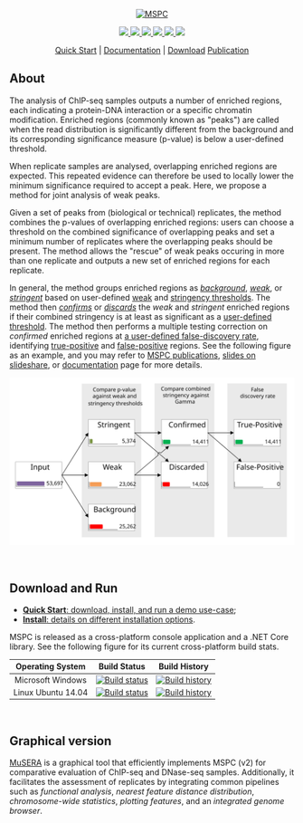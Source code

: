 <p align="center">
  <a href="https://genometric.github.io/MSPC/">
    <img src="https://raw.githubusercontent.com/Genometric/MSPC/website/static/logo/logo_w_txt.svg?raw=true" alt="MSPC" width="300" />
  </a>
</p>


<p align="center">
    <a href="https://www.nuget.org/packages/Genometric.MSPC.Core">
        <img src="https://buildstats.info/nuget/Genometric.MSPC.Core?vWidth=50&dWidth=50">
    </a>
    <a href="https://sonarcloud.io/api/project_badges/measure?project=mspc&metric=alert_status">
        <img src="https://sonarcloud.io/api/project_badges/measure?project=mspc&metric=alert_status">
    </a>
    <a href="https://codecov.io/gh/Genometric/MSPC">
    <img src="https://codecov.io/gh/Genometric/MSPC/branch/master/graph/badge.svg?token=TRSk39hCh3"/>
    </a>
    <a href="https://sonarcloud.io/api/project_badges/measure?project=mspc&metric=ncloc">
        <img src="https://sonarcloud.io/api/project_badges/measure?project=mspc&metric=ncloc">
    </a>
    <a href="https://sonarcloud.io/api/project_badges/measure?project=mspc&metric=sqale_rating">
        <img src="https://sonarcloud.io/api/project_badges/measure?project=mspc&metric=sqale_rating">
    </a>
    <a href="https://sonarcloud.io/api/project_badges/measure?project=mspc&metric=reliability_rating">
        <img src="https://sonarcloud.io/api/project_badges/measure?project=mspc&metric=reliability_rating">
    </a>
</p>

<p align="center">
  <a href="https://genometric.github.io/MSPC/docs/quick_start">Quick Start</a> |
  <a href="https://genometric.github.io/MSPC/">Documentation</a> |
  <a href="https://github.com/Genometric/MSPC/releases">Download</a>
  <a href="https://genometric.github.io/MSPC/publications">Publication</a>
</p>

## About

The analysis of ChIP-seq samples outputs a number of enriched regions, 
each indicating a protein-DNA interaction or a specific chromatin 
modification. Enriched regions (commonly known as "peaks") are called 
when the read distribution is significantly different from the background 
and its corresponding significance measure (p-value) is below a 
user-defined threshold.

When replicate samples are analysed, overlapping enriched regions are 
expected. This repeated evidence can therefore be used to locally lower 
the minimum significance required to accept a peak. Here, we propose a 
method for joint analysis of weak peaks.

Given a set of peaks from (biological or technical) replicates, the method 
combines the p-values of overlapping enriched regions: users can choose a 
threshold on the combined significance of overlapping peaks and set a 
minimum number of replicates where the overlapping peaks should be present. 
The method allows the "rescue" of weak peaks occuring in more than one 
replicate and outputs a new set of enriched regions for each replicate. 

In general, the method groups enriched regions as 
[_background_](https://genometric.github.io/MSPC/docs/method/sets#background), 
[_weak_](https://genometric.github.io/MSPC/docs/method/sets#weak),
or [_stringent_](https://genometric.github.io/MSPC/docs/method/sets#stringent)
based on user-defined 
[weak](https://genometric.github.io/MSPC/docs/cli/args#weak-threshold) 
and [stringency thresholds](https://genometric.github.io/MSPC/docs/cli/args#stringency-threshold). 
The method then [_confirms_](https://genometric.github.io/MSPC/docs/method/sets#confirmed)
or [_discards_](https://genometric.github.io/MSPC/docs/method/sets#discarded)
the _weak_ and _stringent_ enriched regions if their combined stringency is at least as significant 
as a [user-defined threshold](https://genometric.github.io/MSPC/docs/cli/args#gamma). 
The method then performs a multiple testing correction on 
_confirmed_ enriched regions at 
[a user-defined false-discovery rate](https://genometric.github.io/MSPC/docs/cli/args#alpha), 
identifying 
[true-positive](https://genometric.github.io/MSPC/docs/method/sets#truepositive) and 
[false-positive](https://genometric.github.io/MSPC/docs/method/sets#falsepositive)
regions. See the following figure as an example, and you may refer to 
[MSPC publications](https://genometric.github.io/MSPC/publications),
[slides on slideshare](http://www.slideshare.net/jalilivahid/mspc-50694133),
or [documentation](https://genometric.github.io/MSPC/docs/method/about) 
page for more details.

<p align="center">
    <a href="https://genometric.github.io/MSPC/docs/method/sets">
        <img src="docs/assets/sets.svg">
    </a>
</p>


<br/>

## Download and Run

- [__Quick Start__: download, install, and run a demo use-case](https://genometric.github.io/MSPC/docs/quick_start);
- [__Install__: details on different installation options](https://genometric.github.io/MSPC/docs/installation).

MSPC is released as a cross-platform console application and a .NET Core library. 
See the following figure for its current cross-platform build stats.

| Operating System |  Build Status | Build History |
| :--------------: | :-----------: | :-----------: |
| Microsoft Windows  | [![Build status](https://ci.appveyor.com/api/projects/status/p63wau60mm2fldcr/branch/master?svg=true)](https://ci.appveyor.com/project/VJalili/mspc/branch/master) | [![Build history](https://buildstats.info/appveyor/chart/VJalili/mspc)](https://ci.appveyor.com/project/VJalili/mspc/history) |
| Linux Ubuntu 14.04 | [![Build status](https://travis-ci.org/Genometric/MSPC.svg?branch=master)](https://travis-ci.org/Genometric/MSPC) | [![Build history](https://buildstats.info/travisci/chart/Genometric/MSPC)](https://travis-ci.org/Genometric/MSPC/builds) |


<br/>

## Graphical version
[MuSERA](https://github.com/Genometric/MuSERA) is a graphical tool that efficiently 
implements MSPC (v2) for comparative evaluation of ChIP-seq and DNase-seq 
samples. Additionally, it facilitates the assessment of replicates by 
integrating common pipelines such as _functional analysis_,
 _nearest feature distance distribution_, _chromosome-wide statistics_, 
_plotting features_, and an _integrated genome browser_.
